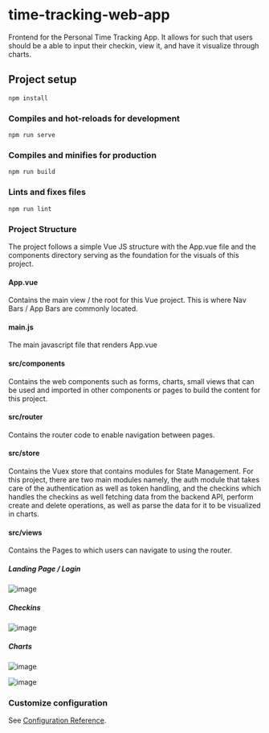 # time-tracking-web-app

Frontend for the Personal Time Tracking App. It allows for such that users should be a able to input their checkin, view it,
and have it visualize through charts.

## Project setup
```
npm install
```

### Compiles and hot-reloads for development
```
npm run serve
```

### Compiles and minifies for production
```
npm run build
```

### Lints and fixes files
```
npm run lint
```

### Project Structure

The project follows a simple Vue JS structure with the App.vue file and the components directory serving as the foundation for the visuals of this project.

#### App.vue

Contains the main view / the root for this Vue project. This is where Nav Bars / App Bars are commonly located.

#### main.js

The main javascript file that renders App.vue

#### src/components

Contains the web components such as forms, charts, small views that can be used and imported in other components 
or pages to build the content for this project.

#### src/router

Contains the router code to enable navigation between pages.

#### src/store

Contains the Vuex store that contains modules for State Management. For this project, there are two main modules namely, the auth 
module that takes care of the authentication as well as token handling, and the checkins which handles the checkins as well fetching data from 
the backend API, perform create and delete operations, as well as parse the data for it to be visualized in charts.

#### src/views

Contains the Pages to which users can navigate to using the router.

##### Landing Page / Login
![image](https://user-images.githubusercontent.com/48959530/188934600-60b58510-9b71-4226-9c3a-e1eaba7490b1.png)

##### Checkins
![image](https://user-images.githubusercontent.com/48959530/188935681-eed0a67b-f82f-4d78-9593-02483d92a6e4.png)

##### Charts 
![image](https://user-images.githubusercontent.com/48959530/188935967-c51b7fa1-c3c4-4b9c-8de8-b8195981c131.png)

![image](https://user-images.githubusercontent.com/48959530/188936041-8972abcf-7b0d-46a3-9447-1afa7a2da8c4.png)



### Customize configuration
See [Configuration Reference](https://cli.vuejs.org/config/).
